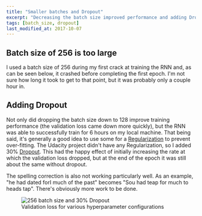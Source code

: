 ```yaml
---
title: "Smaller batches and Dropout"
excerpt: "Decreasing the batch size improved performance and adding Dropout helped even more."
tags: [batch_size, dropout]
last_modified_at: 2017-10-07
---
```


## Batch size of 256 is too large
I used a batch size of 256 during my first crack at training the RNN and, as can be seen below, it crashed before completing the first epoch. I'm not sure how long it took to get to that point, but it was probably only a couple hour in.

## Adding Dropout
Not only did dropping the batch size down to 128 improve training performance (the validation loss came down more quickly), but the RNN was able to successfully train for 6 hours on my local machine. That being said, it's generally a good idea to use some for a [Regularization](https://en.wikipedia.org/wiki/Regularization_(mathematics)) to prevent over-fitting. The Udacity project didn't have any Regularization, so I added 30% [Dropout](https://en.wikipedia.org/wiki/Dropout_(neural_networks)). This had the happy effect of initially increasing the rate at which the validation loss dropped, but at the end of the epoch it was still about the same without dropout.

The spelling correction is also not working particularly well. As an example, "he had dated forI much of the past" becomes "Sou had teap for much to heads tap". There's obviously more work to be done.
<figure>
	<img src="{{ site.baseurl }}/assets/images/batch256-and-dropout.png" alt="256 batch size and 30% Dropout"/>
	<figcaption>Validation loss for various hyperparameter configurations</figcaption>
</figure>
